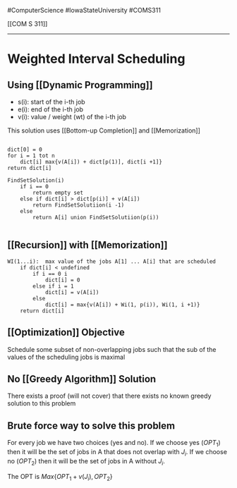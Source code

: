 #ComputerScience  #IowaStateUniversity  #COMS311 


[[COM S 311]] 

---

# Weighted Interval Scheduling

## Using [[Dynamic Programming]]

- s(i): start of the i-th job
- e(i): end of the i-th job
- v(i): value / weight  (wt) of the i-th job



This solution uses [[Bottom-up Completion]] and [[Memorization]] 
```

dict[0] = 0
for i = 1 tot n
	dict[i] max{v(A[i]) + dict[p(1)], dict[i +1]}
return dict[i]
```

```
FindSetSolution(i)
	if i == 0
		return empty set
	else if dict[i] > dict[p(i)] + v(A[i])
		return FindSetSolutiion(i -1)
	else
		return A[i] union FindSetSolutiion(p(i))


```




## [[Recursion]] with [[Memorization]]

```
WI(1...i):	max value of the jobs A[1] ... A[i] that are scheduled
	if dict[i] < undefined
		if i == 0 i
			dict[i] = 0
		else if i = 1 
			dict[i] = v(A[i])
		else 
			dict[i] = max{v(A[i]) + Wi(1, p(i)), Wi(1, i +1)}
	return dict[i]
```


## [[Optimization]] Objective 

Schedule some subset of non-overlapping jobs such that the sub of the values of the scheduling jobs is maximal 

## No [[Greedy Algorithm]] Solution 

There exists a proof (will not cover) that there exists no known greedy solution to this problem 

## Brute force way to solve this problem 

For every job we have two choices (yes and no). If we choose yes ($OPT_1$) then it will be the set of jobs in A that does not overlap with $J_i$. If we choose no ($OPT_2$) then it will be the set of jobs in A without $J_i$.

The OPT is $Max\{OPT_1 + v(J_i), OPT_2\}$


